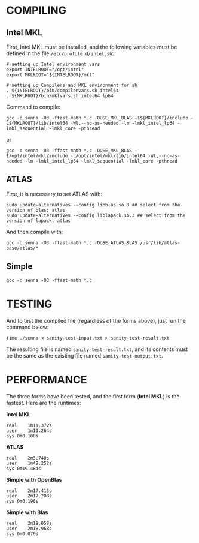 COMPILING
=========

## Intel MKL

First, Intel MKL must be installed, and the following variables must be defined in the file `/etc/profile.d/intel.sh`:
```shell
# setting up Intel environment vars
export INTELROOT="/opt/intel"
export MKLROOT="${INTELROOT}/mkl"

# setting up Compilers and MKL environment for sh
. ${INTELROOT}/bin/compilervars.sh intel64
. ${MKLROOT}/bin/mklvars.sh intel64 lp64
```

Command to compile:
```shell
gcc -o senna -O3 -ffast-math *.c -DUSE_MKL_BLAS -I${MKLROOT}/include -L${MKLROOT}/lib/intel64 -Wl,--no-as-needed -lm -lmkl_intel_lp64 -lmkl_sequential -lmkl_core -pthread
```
or
```shell
gcc -o senna -O3 -ffast-math *.c -DUSE_MKL_BLAS -I/opt/intel/mkl/include -L/opt/intel/mkl/lib/intel64 -Wl,--no-as-needed -lm -lmkl_intel_lp64 -lmkl_sequential -lmkl_core -pthread
```

## ATLAS
First, it is necessary to set ATLAS with:
```shell
sudo update-alternatives --config libblas.so.3 ## select from the version of blas: atlas
sudo update-alternatives --config liblapack.so.3 ## select from the version of lapack: atlas
```
And then compile with:
```shell
gcc -o senna -O3 -ffast-math *.c -DUSE_ATLAS_BLAS /usr/lib/atlas-base/atlas/*
```

## Simple
```shell
gcc -o senna -O3 -ffast-math *.c
```


TESTING
=======
And to test the compiled file (regardless of the forms above), just run the command below:
```shell
time ./senna < sanity-test-input.txt > sanity-test-result.txt
```
The resulting file is named `sanity-test-result.txt`, and its contents must be the same as the existing file named `sanity-test-output.txt`.


PERFORMANCE
===========
The three forms have been tested, and the first form (__Intel MKL__) is the fastest. Here are the runtimes:

__Intel MKL__
```shell
real	1m11.372s
user	1m11.264s
sys	0m0.100s
```

__ATLAS__
```shell
real	2m3.740s
user	1m49.252s
sys	0m19.484s
```

__Simple with OpenBlas__
```shell
real	2m17.415s
user	2m17.208s
sys	0m0.196s
```

__Simple with Blas__
```shell
real	2m19.058s
user	2m18.968s
sys	0m0.076s
```
